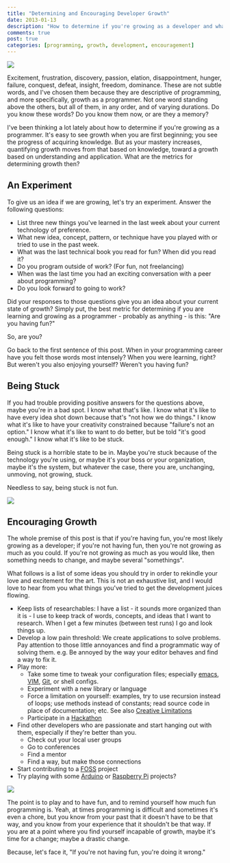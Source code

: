 ```yaml
---
title: "Determining and Encouraging Developer Growth"
date: 2013-01-13
description: "How to determine if you're growing as a developer and what to do if you not, or even if you just need a boost."
comments: true
post: true
categories: [programming, growth, development, encouragement]
---
```


<img src="//samuelmullen.com/images/developer_growth/growthchart.jpg" class="img-right img-thumbnail">

Excitement, frustration, discovery, passion, elation, disappointment, hunger,
failure, conquest, defeat, insight, freedom, dominance. These are not subtle
words, and I've chosen them because they are descriptive of programming, and
more specifically, growth as a programmer. Not one word standing above the
others, but all of them, in any order, and of varying durations. Do you know
these words? Do you know them now, or are they a memory?

I've been thinking a lot lately about how to determine if you're growing as a
programmer. It's easy to see growth when you are first beginning; you see the
progress of acquiring knowledge. But as your mastery increases, quantifying
growth moves from that based on knowledge, toward a growth based on
understanding and application. What are the metrics for determining growth then?

## An Experiment

To give us an idea if we are growing, let's try an experiment. Answer the
following questions:

* List three new things you've learned in the last week about your current
  technology of preference.
* What new idea, concept, pattern, or technique have you played with or tried to
  use in the past week.
* What was the last technical book you read for fun? When did you read it?
* Do you program outside of work? (For fun, not freelancing)
* When was the last time you had an exciting conversation with a peer about
  programming?
* Do you look forward to going to work?

Did your responses to those questions give you an idea about your current state
of growth?  Simply put, the best metric for determining if you are learning and
growing as a programmer - probably as anything - is this: "Are you having fun?"

So, are you?

Go back to the first sentence of this post. When in your programming career have
you felt those words most intensely? When you were learning, right? But weren't
you also enjoying yourself? Weren't you having fun?

## Being Stuck

If you had trouble providing positive answers for the questions above, maybe
you're in a bad spot. I know what that's like. I know what it's like to have
every idea shot down because that's "not how we do things." I know what it's
like to have your creativity constrained because "failure's not an option." I
know what it's like to want to do better, but be told "it's good enough." I know
what it's like to be stuck.

Being stuck is a horrible state to be in. Maybe you're stuck because of the
technology you're using, or maybe it's your boss or your organization, maybe
it's the system, but whatever the case, there you are, unchanging, unmoving, not
growing, stuck.

Needless to say, being stuck is not fun.

<img src="//samuelmullen.com/images/developer_growth/stuck_cat.jpg" class="img-right img-thumbnail">

## Encouraging Growth

The whole premise of this post is that if you're having fun, you're most likely
growing as a developer; if you're not having fun, then you're not growing as
much as you could. If you're not growing as much as you would like, then
something needs to change, and maybe several "somethings". 

What follows is a list of some ideas you should try in order to rekindle your
love and excitement for the art. This is not an exhaustive list, and I would
love to hear from you what things you've tried to get the development juices
flowing.

* Keep lists of researchables: I have a list - it sounds more organized than it
  is - I use to keep track of words, concepts, and ideas that I want to
research. When I get a few minutes (between test runs) I go and look things up.
* Develop a low pain threshold: We create applications to solve problems. Pay
  attention to those little annoyances and find a programmatic way of solving
them. e.g. Be annoyed by the way your editor behaves and find a way to fix it.
* Play more: 
  * Take some time to tweak your configuration files; especially
    [emacs](http://www.gnu.org/software/emacs/), [VIM](http://www.vim.org/),
[Git](http://git-scm.com/), or shell configs.
  * Experiment with a new library or language
  * Force a limitation on yourself: examples, try to use recursion instead of
    loops; use methods instead of constants; read source code in place of
documentation; etc. See also [Creative Limitations](//samuelmullen.com/2011/04/creative-limitations/)
  * Participate in a [Hackathon](http://en.wikipedia.org/wiki/Hackathon)
* Find other developers who are passionate and start hanging out with them,
  especially if they're better than you.
  * Check out your local user groups
  * Go to conferences
  * Find a mentor
  * Find a way, but make those connections
* Start contributing to a
  [FOSS](http://en.wikipedia.org/wiki/Free_and_open_source_software) project
* Try playing with some [Arduino](http://www.arduino.cc/) or [Raspberry Pi](http://www.raspberrypi.org/) projects?

<img src="//samuelmullen.com/images/developer_growth/nice_game_of_chess.jpg" class="img-right img-thumbnail">

The point is to play and to have fun, and to remind yourself how much fun
programming is. Yeah, at times programming is difficult and sometimes it's even
a chore, but you know from your past that it doesn't have to be that way, and
you know from your experience that it shouldn't be that way. If you are at a
point where you find yourself incapable of growth, maybe it's time for a change;
maybe a drastic change.

Because, let's face it, "If you're not having fun, you're doing it wrong."

